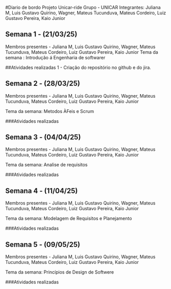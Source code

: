 #Diario de bordo Projeto Unicar-ride
Grupo - UNICAR
Integrantes:  Juliana M, Luis Gustavo Quirino, Wagner, Mateus Tucunduva, Mateus Cordeiro, Luiz Gustavo Pereira, Kaio Junior

## Semana 1 - (21/03/25)
Membros presentes - Juliana M, Luis Gustavo Quirino, Wagner, Mateus Tucunduva, Mateus Cordeiro, Luiz Gustavo Pereira, Kaio Junior
Tema da semana :
Introdução á Engenharia de softwarer

##Atividades realizadas 
1 - Criação do repositório no github e do jira.


## Semana 2 - (28/03/25)
Membros presentes - Juliana M, Luis Gustavo Quirino, Wagner, Mateus Tucunduva, Mateus Cordeiro, Luiz Gustavo Pereira, Kaio Junior

Tema da semana:
Metodos ÀFeis e Scrum

###Atividades realizadas 


## Semana 3 - (04/04/25)
Membros presentes - Juliana M, Luis Gustavo Quirino, Wagner, Mateus Tucunduva, Mateus Cordeiro, Luiz Gustavo Pereira, Kaio Junior

Tema da semana: 
Analise de requisitos

###Atividades realizadas 


## Semana 4 - (11/04/25)
Membros presentes - Juliana M, Luis Gustavo Quirino, Wagner, Mateus Tucunduva, Mateus Cordeiro, Luiz Gustavo Pereira, Kaio Junior

Tema da semana: 
Modelagem de Requisitos e Planejamento

###Atividades realizadas 


## Semana 5 - (09/05/25)
Membros presentes - Juliana M, Luis Gustavo Quirino, Wagner, Mateus Tucunduva, Mateus Cordeiro, Luiz Gustavo Pereira, Kaio Junior

Tema da semana: 
Princípios de Design de Softwere

###Atividades realizadas 


